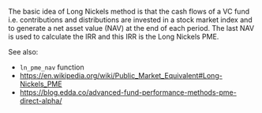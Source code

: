 The basic idea of Long Nickels method is that the cash flows of a VC fund i.e.
contributions and distributions are invested in a stock market index and to
generate a net asset value (NAV) at the end of each period. The last NAV is
used to calculate the IRR and this IRR is the Long Nickels PME.

See also:
- `ln_pme_nav` function
- <https://en.wikipedia.org/wiki/Public_Market_Equivalent#Long-Nickels_PME>
- <https://blog.edda.co/advanced-fund-performance-methods-pme-direct-alpha/>

